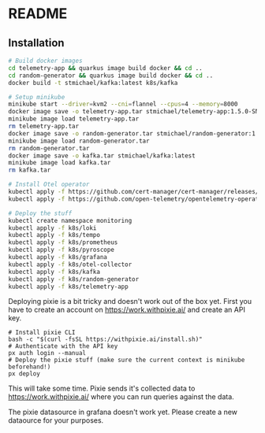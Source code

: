 # README

## Installation

```bash
# Build docker images
cd telemetry-app && quarkus image build docker && cd ..
cd random-generator && quarkus image build docker && cd ..
docker build -t stmichael/kafka:latest k8s/kafka

# Setup minikube
minikube start --driver=kvm2 --cni=flannel --cpus=4 --memory=8000
docker image save -o telemetry-app.tar stmichael/telemetry-app:1.5.0-SNAPSHOT
minikube image load telemetry-app.tar
rm telemetry-app.tar
docker image save -o random-generator.tar stmichael/random-generator:1.0.0-SNAPSHOT
minikube image load random-generator.tar
rm random-generator.tar
docker image save -o kafka.tar stmichael/kafka:latest
minikube image load kafka.tar
rm kafka.tar

# Install Otel operator
kubectl apply -f https://github.com/cert-manager/cert-manager/releases/download/v1.14.4/cert-manager.yaml
kubectl apply -f https://github.com/open-telemetry/opentelemetry-operator/releases/latest/download/opentelemetry-operator.yaml

# Deploy the stuff
kubectl create namespace monitoring
kubectl apply -f k8s/loki
kubectl apply -f k8s/tempo
kubectl apply -f k8s/prometheus
kubectl apply -f k8s/pyroscope
kubectl apply -f k8s/grafana
kubectl apply -f k8s/otel-collector
kubectl apply -f k8s/kafka
kubectl apply -f k8s/random-generator
kubectl apply -f k8s/telemetry-app
```

Deploying pixie is a bit tricky and doesn't work out of the box yet. First you have to create an account on https://work.withpixie.ai/ and create an API key.
```
# Install pixie CLI
bash -c "$(curl -fsSL https://withpixie.ai/install.sh)"
# Authenticate with the API key
px auth login --manual
# Deploy the pixie stuff (make sure the current context is minikube beforehand!)
px deploy
```
This will take some time. Pixie sends it's collected data to https://work.withpixie.ai/ where you can run queries against the data.

The pixie datasource in grafana doesn't work yet. Please create a new dataource for your purposes.
